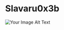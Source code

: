

<!---
slavaru0x3b/slavaru0x3b is a ✨ special ✨ repository because its `README.md` (this file) appears on your GitHub profile.
You can click the Preview link to take a look at your changes.

- 👋 Hi, I’m @slavaru0x3b
- 👀 I’m interested in ...
- 🌱 I’m currently learning ...
- 💞️ I’m looking to collaborate on ...
- 📫 How to reach me ...

---

💻 **I’m currently learning:** 
- ML
- Penetration testing
- V2X information security

🐇 **Expertise:** 
- Vulnerability Assessment
- Mobile security
- Vulnerability analysis & CVE recurrent
- Network architecture planning

---

![GitHub stats](https://github-readme-stats.vercel.app/api?username=slavaru0x3b&show_icons=true&count_private=true&theme=radical)

--->
# Slavaru0x3b 

![Your Image Alt Text](https://storage.googleapis.com/gweb-uniblog-publish-prod/original_images/Social_dino-with-hat.gif)



